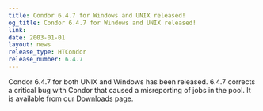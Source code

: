 ```yaml
---
title: Condor 6.4.7 for Windows and UNIX released!
og_title: Condor 6.4.7 for Windows and UNIX released!
link: 
date: 2003-01-01
layout: news
release_type: HTCondor
release_number: 6.4.7
---
```


Condor 6.4.7 for both UNIX and Windows has been released. 6.4.7 corrects a critical bug with Condor that caused a misreporting of jobs in the pool.  It is available from our <a href="downloads/">Downloads</a> page.
